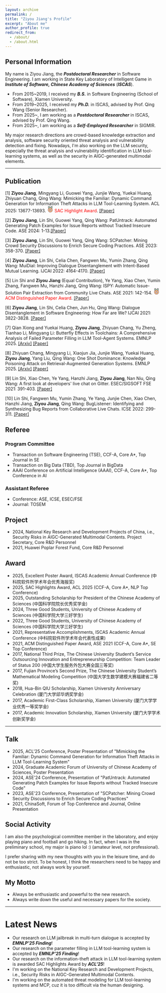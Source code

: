 ```yaml
---
layout: archive
permalink: /
title: "Ziyou Jiang's Profile"
excerpt: "About me"
author_profile: true
redirect_from: 
  - /about/
  - /about.html
---
```

## Personal Information

My name is Ziyou Jiang, the **_Postdoctoral Researcher_** in Software Engineering. 
I am working in State Key Laboratory of Intelligent Game in **_Institute of Software, Chinese Academy of Sciences_** (**_ISCAS_**).
- From 2015~2019, I received my **_B.S._** in Software Engineering (School of Software), Xiamen University.
- From 2019~2025, I received my **_Ph.D._** in ISCAS, advised by Prof. Qing Wang (Senior Researcher).
- From 2025~, I am working as a **_Postdoctoral Researcher_** in ISCAS, advised by Prof. Qing Wang.
- From 2025~, I am working as a **_Self-Employed Researcher_** in SIGMIR.

My major research directions are crowd-based knowledge extraction and analysis, software security oriented threat analysis and vulnerability detection and fixing.
Nowadays, I'm also working on the LLM security, especially the threat analysis and vulnerability identification in LLM tool-learning systems, 
as well as the security in AIGC-generated multimodal elements.

***

## Publication
[1] **Ziyou Jiang**, Mingyang Li, Guowei Yang, Junjie Wang, Yuekai Huang, Zhiyuan Chang, Qing Wang: Mimicking the Familiar: Dynamic Command Generation for Information Theft Attacks in LLM Tool-Learning System. ACL 2025: 13677-13693. <span style="color: red;"><svg t="1756690740448" class="icon" viewBox="0 0 1024 1024" version="1.1" xmlns="http://www.w3.org/2000/svg" p-id="2609" xmlns:xlink="http://www.w3.org/1999/xlink" width="20" height="20"><path d="M 512.134 635.594 m -366.853 0 a 366.853 366.853 0 1 0 733.706 0 a 366.853 366.853 0 1 0 -733.706 0 Z" fill="#fdca89" p-id="2610"></path><path d="M 512.134 290.283 A 345.524 345.524 0 1 1 166.61 635.594 a 345.524 345.524 0 0 1 345.524 -345.311 m 0 -42.6573 A 388.182 388.182 0 1 0 900.102 635.594 A 388.182 388.182 0 0 0 512.134 247.626 Z" fill="#5c2d51" p-id="2611"></path><path d="M 512.134 757.167 l -115.175 60.3601 l 21.7552 -128.185 l -92.9929 -90.6468 l 128.612 -18.9825 l 57.5874 -116.668 l 57.8007 116.668 l 128.612 18.5559 l -92.9929 91.0734 l 21.9685 127.972 l -0.213287 0.213287 l -114.961 -60.3601 Z" fill="#ffffff" p-id="2612"></path><path d="M 512.134 511.888 l 33.486 68.0384 l 9.81118 20.0489 l 21.3287 3.1993 l 75.0769 11.0909 l -54.1748 52.8951 l -16.2098 15.5699 l 3.83916 21.3287 l 12.7972 74.6503 l -66.972 -35.1923 l -19.8356 -10.451 l -20.0489 10.451 l -66.972 35.1923 l 12.7972 -74.6503 l 3.83916 -21.3287 l -16.2098 -15.5699 l -53.3216 -53.7482 l 75.0769 -11.0909 l 21.3287 -3.1993 l 9.81118 -20.0489 L 512.134 511.888 m 0 -69.3181 a 21.3287 21.3287 0 0 0 -19.4091 11.944 l -52.4685 106.643 l -117.521 17.2762 a 21.3287 21.3287 0 0 0 -11.944 36.472 l 85.3146 82.9685 l -20.0489 117.094 a 21.3287 21.3287 0 0 0 21.3287 24.9545 a 21.3287 21.3287 0 0 0 10.0245 -2.34615 l 105.15 -55.2412 l 104.937 55.2412 a 21.3287 21.3287 0 0 0 10.0245 2.34615 a 21.3287 21.3287 0 0 0 21.3287 -24.9545 l -20.0489 -117.094 l 85.3146 -82.9685 a 21.3287 21.3287 0 0 0 -11.944 -36.472 l -117.521 -17.2762 l -52.4685 -106.643 a 21.3287 21.3287 0 0 0 -19.1958 -11.944 Z" fill="#5c2d51" p-id="2613"></path><path d="M 785.141 390.314 a 364.293 364.293 0 0 0 -223.951 -117.734 l 67.6118 -232.482 A 26.021 26.021 0 0 1 653.543 21.3287 a 26.8741 26.8741 0 0 1 7.03846 1.06643 L 849.127 75.93 a 25.8077 25.8077 0 0 1 17.7028 31.7797 Z" fill="#9fdbad" p-id="2614"></path><path d="M 653.543 42.6573 h 1.27972 l 187.479 53.5349 a 4.6923 4.6923 0 0 1 2.77273 2.13287 a 4.26573 4.26573 0 0 1 0 3.1993 l -71.451 248.052 A 383.916 383.916 0 0 0 588.277 255.944 l 61 -209.661 a 4.6923 4.6923 0 0 1 4.26573 -3.1993 m 0 -42.6573 a 47.1363 47.1363 0 0 0 -45.2167 34.1258 L 533.462 291.349 a 344.671 344.671 0 0 1 259.356 143.968 l 93.2062 -319.93 a 47.1363 47.1363 0 0 0 -31.993 -59.9335 L 666.553 1.91958 a 45.8566 45.8566 0 0 0 -13.0105 -1.91958 Z" fill="#5c2d51" p-id="2615"></path><path d="M 158.078 107.71 a 25.8077 25.8077 0 0 1 17.7028 -31.7797 l 187.692 -53.5349 a 26.8741 26.8741 0 0 1 7.03846 -1.06643 a 25.8077 25.8077 0 0 1 24.7412 18.7692 l 67.6118 232.482 A 364.293 364.293 0 0 0 239.98 390.314 Z" fill="#9fdbad" p-id="2616"></path><path d="M 370.512 42.6573 a 4.6923 4.6923 0 0 1 4.26573 3.41258 L 435.777 255.944 a 383.916 383.916 0 0 0 -185.346 94.0594 L 178.554 101.951 a 6.18531 6.18531 0 0 1 0 -3.41259 a 4.6923 4.6923 0 0 1 2.77273 -2.13286 L 369.232 42.6573 h 1.27972 m 0 -42.6573 a 45.8566 45.8566 0 0 0 -11.944 1.91958 L 170.022 55.4545 A 47.3496 47.3496 0 0 0 137.603 113.682 L 230.596 434.678 a 344.671 344.671 0 0 1 259.356 -143.968 L 415.728 34.1258 A 47.1363 47.1363 0 0 0 370.512 0 Z" fill="#5c2d51" p-id="2617"></path></svg>
SAC Highlight Award</span>. [[Paper]](https://aclanthology.org/2025.acl-long.672/)

[2] **Ziyou Jiang**, Lin Shi, Guowei Yang, Qing Wang: PatUntrack: Automated Generating Patch Examples for Issue Reports without Tracked Insecure Code. ASE 2024: 1-13.[[Paper]](https://doi.org/10.1145/3691620.3694982)

[3] **Ziyou Jiang**, Lin Shi, Guowei Yang, Qing Wang: SCPatcher: Mining Crowd Security Discussions to Enrich Secure Coding Practices. ASE 2023: 358-370. [[Paper]](https://doi.org/10.1109/ASE56229.2023.00040)

[4] **Ziyou Jiang**, Lin Shi, Celia Chen, Fangwen Mu, Yumin Zhang, Qing Wang: MuiDial: Improving Dialogue Disentanglement with Intent-Based Mutual Learning. IJCAI 2022: 4164-4170. [[Paper]](https://doi.org/10.24963/ijcai.2022/578)

[5] Lin Shi and **Ziyou Jiang** (Equal Contribution), Ye Yang, Xiao Chen, Yumin Zhang, Fangwen Mu, Hanzhi Jiang, Qing Wang: ISPY: Automatic Issue-Solution Pair Extraction from Community Live Chats. ASE 2021: 142-154. <span style="color: red;"><svg t="1756690740448" class="icon" viewBox="0 0 1024 1024" version="1.1" xmlns="http://www.w3.org/2000/svg" p-id="2609" xmlns:xlink="http://www.w3.org/1999/xlink" width="20" height="20"><path d="M 512.134 635.594 m -366.853 0 a 366.853 366.853 0 1 0 733.706 0 a 366.853 366.853 0 1 0 -733.706 0 Z" fill="#fdca89" p-id="2610"></path><path d="M 512.134 290.283 A 345.524 345.524 0 1 1 166.61 635.594 a 345.524 345.524 0 0 1 345.524 -345.311 m 0 -42.6573 A 388.182 388.182 0 1 0 900.102 635.594 A 388.182 388.182 0 0 0 512.134 247.626 Z" fill="#5c2d51" p-id="2611"></path><path d="M 512.134 757.167 l -115.175 60.3601 l 21.7552 -128.185 l -92.9929 -90.6468 l 128.612 -18.9825 l 57.5874 -116.668 l 57.8007 116.668 l 128.612 18.5559 l -92.9929 91.0734 l 21.9685 127.972 l -0.213287 0.213287 l -114.961 -60.3601 Z" fill="#ffffff" p-id="2612"></path><path d="M 512.134 511.888 l 33.486 68.0384 l 9.81118 20.0489 l 21.3287 3.1993 l 75.0769 11.0909 l -54.1748 52.8951 l -16.2098 15.5699 l 3.83916 21.3287 l 12.7972 74.6503 l -66.972 -35.1923 l -19.8356 -10.451 l -20.0489 10.451 l -66.972 35.1923 l 12.7972 -74.6503 l 3.83916 -21.3287 l -16.2098 -15.5699 l -53.3216 -53.7482 l 75.0769 -11.0909 l 21.3287 -3.1993 l 9.81118 -20.0489 L 512.134 511.888 m 0 -69.3181 a 21.3287 21.3287 0 0 0 -19.4091 11.944 l -52.4685 106.643 l -117.521 17.2762 a 21.3287 21.3287 0 0 0 -11.944 36.472 l 85.3146 82.9685 l -20.0489 117.094 a 21.3287 21.3287 0 0 0 21.3287 24.9545 a 21.3287 21.3287 0 0 0 10.0245 -2.34615 l 105.15 -55.2412 l 104.937 55.2412 a 21.3287 21.3287 0 0 0 10.0245 2.34615 a 21.3287 21.3287 0 0 0 21.3287 -24.9545 l -20.0489 -117.094 l 85.3146 -82.9685 a 21.3287 21.3287 0 0 0 -11.944 -36.472 l -117.521 -17.2762 l -52.4685 -106.643 a 21.3287 21.3287 0 0 0 -19.1958 -11.944 Z" fill="#5c2d51" p-id="2613"></path><path d="M 785.141 390.314 a 364.293 364.293 0 0 0 -223.951 -117.734 l 67.6118 -232.482 A 26.021 26.021 0 0 1 653.543 21.3287 a 26.8741 26.8741 0 0 1 7.03846 1.06643 L 849.127 75.93 a 25.8077 25.8077 0 0 1 17.7028 31.7797 Z" fill="#9fdbad" p-id="2614"></path><path d="M 653.543 42.6573 h 1.27972 l 187.479 53.5349 a 4.6923 4.6923 0 0 1 2.77273 2.13287 a 4.26573 4.26573 0 0 1 0 3.1993 l -71.451 248.052 A 383.916 383.916 0 0 0 588.277 255.944 l 61 -209.661 a 4.6923 4.6923 0 0 1 4.26573 -3.1993 m 0 -42.6573 a 47.1363 47.1363 0 0 0 -45.2167 34.1258 L 533.462 291.349 a 344.671 344.671 0 0 1 259.356 143.968 l 93.2062 -319.93 a 47.1363 47.1363 0 0 0 -31.993 -59.9335 L 666.553 1.91958 a 45.8566 45.8566 0 0 0 -13.0105 -1.91958 Z" fill="#5c2d51" p-id="2615"></path><path d="M 158.078 107.71 a 25.8077 25.8077 0 0 1 17.7028 -31.7797 l 187.692 -53.5349 a 26.8741 26.8741 0 0 1 7.03846 -1.06643 a 25.8077 25.8077 0 0 1 24.7412 18.7692 l 67.6118 232.482 A 364.293 364.293 0 0 0 239.98 390.314 Z" fill="#9fdbad" p-id="2616"></path><path d="M 370.512 42.6573 a 4.6923 4.6923 0 0 1 4.26573 3.41258 L 435.777 255.944 a 383.916 383.916 0 0 0 -185.346 94.0594 L 178.554 101.951 a 6.18531 6.18531 0 0 1 0 -3.41259 a 4.6923 4.6923 0 0 1 2.77273 -2.13286 L 369.232 42.6573 h 1.27972 m 0 -42.6573 a 45.8566 45.8566 0 0 0 -11.944 1.91958 L 170.022 55.4545 A 47.3496 47.3496 0 0 0 137.603 113.682 L 230.596 434.678 a 344.671 344.671 0 0 1 259.356 -143.968 L 415.728 34.1258 A 47.1363 47.1363 0 0 0 370.512 0 Z" fill="#5c2d51" p-id="2617"></path></svg>
ACM Distinguished Paper Award</span>. [[Paper]](https://doi.org/10.1109/ASE51524.2021.9678894)

[6] **Ziyou Jiang**, Lin Shi, Celia Chen, Jun Hu, Qing Wang: Dialogue Disentanglement in Software Engineering: How Far are We? IJCAI 2021: 3822-3828. [[Paper]](https://https://www.ijcai.org/proceedings/2021/526)

[7] Qian Xiong and Yuekai Huang, **Ziyou Jiang**, Zhiyuan Chang, Yu Zheng, Tianhao Li, Mingyang Li: Butterfly Effects in Toolchains: A Comprehensive Analysis of Failed Parameter Filling in LLM Tool-Agent Systems. EMNLP 2025. [[Arxiv]](https://doi.org/10.48550/arXiv.2507.15296) [[Paper]](https://doi.org/10.48550/arXiv.2507.15296)

[8] Zhiyuan Chang, Mingyang Li, Xiaojun Jia, Junjie Wang, Yuekai Huang, **Ziyou Jiang**, Yang Liu, Qing Wang: One Shot Dominance: Knowledge Poisoning Attack on Retrieval-Augmented Generation Systems. EMNLP 2025. [[Arxiv]](https://doi.org/10.48550/arXiv.2505.11548) [[Paper]](https://doi.org/10.48550/arXiv.2505.11548)

[9] Lin Shi, Xiao Chen, Ye Yang, Hanzhi Jiang, **Ziyou Jiang**, Nan Niu, Qing Wang: A first look at developers' live chat on Gitter. ESEC/SIGSOFT FSE 2021: 391-403. [[Paper]](https://doi.org/10.1145/3468264.3468562)

[10] Lin Shi, Fangwen Mu, Yumin Zhang, Ye Yang, Junjie Chen, Xiao Chen, Hanzhi Jiang, **Ziyou Jiang**, Qing Wang: BugListener: Identifying and Synthesizing Bug Reports from Collaborative Live Chats. ICSE 2022: 299-311. [[Paper]](https://doi.org/10.1145/3510003.3510108)


## Referee

### Program Committee

- Transaction on Software Engineering (TSE), CCF-A, Core A*, Top Journal in SE
- Transaction on Big Data (TBD), Top Journal in BigData
- AAAI Conference on Artificial Intelligence (AAAI), CCF-A, Core A*, Top Conference in AI

### Assistant Referee

- Conference: ASE, ICSE, ESEC/FSE
- Journal: TOSEM


## Project

- 2024, National Key Research and Development Projects of China, i.e., Security Risks in AIGC-Generated Multimodal Contents. Project Secretary, Core R&D Personnel
- 2021, Huawei Poplar Forest Fund, Core R&D Personnel

## Award

- 2025, Excellent Poster Award, ISCAS Academic Annual Conference (中科院软件所学术年会优秀海报奖)
- 2025, SAC Highlights Award, ACL 2025 (CCF-A, Core A*, NLP Top Conference)
- 2025, Outstanding Scholarship for President of the Chinese Academy of Sciences (中国科学院院长优秀奖学金)
- 2024, Three Good Students, University of Chinese Academy of Sciences (中国科学院大学三好学生)
- 2022, Three Good Students, University of Chinese Academy of Sciences (中国科学院大学三好学生)
- 2021, Representative Accomplishments, ISCAS Academic Annual Conference (中科院软件所学术年会代表性成果)
- 2021, ACM Distinguished Paper Award, ASE 2021 (CCF-A, Core A*, SE Top Conference)
- 2017, National Third Prize, The Chinese University Student’s Service Outsourcing Innovation and Entrepreneurship Competition: Team Leader of Status 200 (中国大学生服务外包大赛全国三等奖)
- 2017, Fujian Province’s Second Prize, The Chinese University Student’s Mathematical Modeling Competition (中国大学生数学建模大赛福建省二等奖)
- 2018, Hua-Bin QIU Scholarship, Xiamen University Anniversary Celebration (厦门大学邱华炳奖学金)
- 2017, Academic First-Class Scholarship, Xiamen University (厦门大学学业优秀一等奖学金)
- 2017, Academic Innovation Scholarship, Xiamen University (厦门大学学术创新奖学金)

***

## Talk

- 2025, ACL'25 Conference, Poster Presentation of "Mimicking the Familiar: Dynamic Command Generation for Information Theft Attacks in LLM Tool-Learning System"
- 2024, Graduate Academic Forum of University of Chinese Academy of Sciences, Poster Presentation
- 2024, ASE'24 Conference, Presentation of "PatUntrack: Automated Generating Patch Examples for Issue Reports without Tracked Insecure Code"
- 2023, ASE'23 Conference, Presentation of "SCPatcher: Mining Crowd Security Discussions to Enrich Secure Coding Practices"
- 2021, ChinaSoft, Forum of Top Conference and Journal, Online Presentation


## Social Activity

I am also the psychological committee member in the laboratory, and enjoy playing piano and football and go hiking.
In fact, when I was in the preliminary school, my major is piano lol :) (amateur level, not professional).

I prefer sharing with my new thoughts with you in the leisure time, and do not be too strict.
To be honest, I think the researchers need to be happy and enthusiastic, not always work by yourself.

## My Motto

- Always be enthusiastic and powerful to the new research.
- Always write down the useful and necessary papers for the society.

***

Latest News
======
- Our research on LLM jailbreak in multi-turn dialogue  is accepted by **_EMNLP'25 Finding_**!
- Our research on the parameter filling in LLM tool-learning system is accepted by **_EMNLP'25 Finding_**!
- Our research on the information-theft attack in LLM tool-learning system is awarded SAC Highlights Award by **_ACL'25_**!
- I'm working on the National Key Research and Development Projects, i.e., Security Risks in AIGC-Generated Multimodal Contents.
- I'm working on the automated threat modeling for LLM tool-learning systems and MCP, cuz it is too difficult via the human designing.